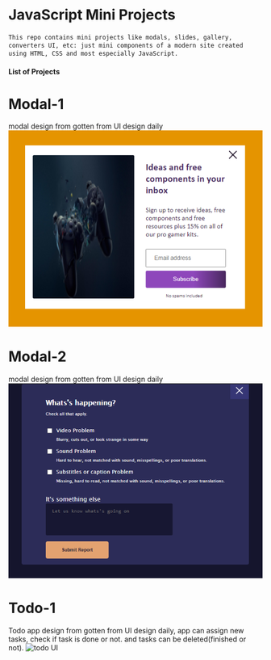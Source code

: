 # JavaScript Mini Projects

    This repo contains mini projects like modals, slides, gallery, converters UI, etc: just mini components of a modern site created using HTML, CSS and most especially JavaScript.


#### List of Projects

# Modal-1 

modal design from gotten from UI design daily
![modal UI](./modal-1/modal-1.png)

# Modal-2 

modal design from gotten from UI design daily
![modal UI](./modal-2/modal-2.png)

# Todo-1 

Todo app design from gotten from UI design daily, app can assign new tasks, check if task is done or not. and tasks can be deleted(finished or not).
![todo UI](./todo-1/modal-1.png)
